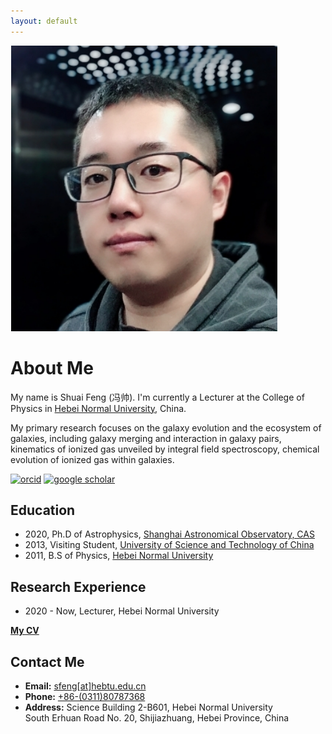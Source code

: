 ```yaml
---
layout: default
---
```


<img class="profile-picture" src="./image/sfeng.png">

# About Me

My name is Shuai Feng (冯帅). I'm currently a Lecturer at the College of Physics in [Hebei Normal University](http://www.hebtu.edu.cn/), China. 

My primary research focuses on the galaxy evolution and the ecosystem of galaxies, including galaxy merging and interaction in galaxy pairs, kinematics of ionized gas unveiled by integral field spectroscopy, chemical evolution of ionized gas within galaxies. 

[<img src="https://kiaagravity.github.io/assets/orcid.png" alt="orcid" title="orcid" style="width:20px;height:20px;">](https://orcid.org/0000-0002-9767-9237) [<img src="https://upload.wikimedia.org/wikipedia/commons/c/c7/Google_Scholar_logo.svg" alt="google scholar" title="google scholar" style="width:20px;height:20px;">](https://scholar.google.com/citations?user=2BSBFeQAAAAJ&hl=zh-CN)

## Education

* 2020, Ph.D of Astrophysics, [Shanghai Astronomical Observatory, CAS](http://www.shao.ac.cn/)
* 2013, Visiting Student, [University of Science and Technology of China](https://astro.ustc.edu.cn/)
* 2011, B.S of Physics, [Hebei Normal University](http://www.hebtu.edu.cn/)

## Research Experience

* 2020 - Now, Lecturer, Hebei Normal University

**[My CV]()**

## Contact Me

* **Email:** [sfeng[at]hebtu.edu.cn](mailto:sfeng[at]hebtu.edu.cn)
* **Phone:** [+86-(0311)80787368](tel:+86-(0311)80787368)
* **Address:** Science Building 2-B601, Hebei Normal University \
  South Erhuan Road No. 20, Shijiazhuang, Hebei Province, China 
